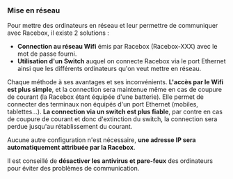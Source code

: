### Mise en réseau
Pour mettre des ordinateurs en réseau et leur permettre de communiquer avec Racebox, il existe 2 solutions :
- **Connection au réseau Wifi** émis par Racebox (Racebox-XXX) avec le mot de passe fourni.
- **Utilisation d'un Switch** auquel on connecte Racebox via le port Ethernet ainsi que les différents ordinateurs qu'on veut mettre en réseau.

Chaque méthode à ses avantages et ses inconvénients.
**L'accès par le Wifi est plus simple**, et la connection sera maintenue même en cas de coupure de courant (la Racebox étant équipée d'une batterie). Elle permet de connecter des terminaux non équipés d'un port Ethernet (mobiles, tablettes...).
**La connection via un switch est plus fiable**, par contre en cas de coupure de courant et donc d'extinction du switch, la connection sera perdue jusqu'au rétablissement du courant.

Aucune autre configuration n'est nécessaire, **une adresse IP sera automatiquement attribuée par la Racebox**.

Il est conseillé de **désactiver les antivirus et pare-feux** des ordinateurs pour éviter des problèmes de communication.